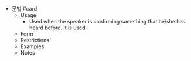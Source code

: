 - 문법 #card
	- Usage
		- Used when the speaker is confirming something that he/she has heard before. It is used
	- Form
	- Restrictions
	- Examples
	- Notes